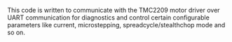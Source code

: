 This code is written to communicate with the TMC2209 motor driver over UART communication for diagnostics and control certain configurable parameters like current, microstepping, spreadcycle/stealthchop mode and so on.
